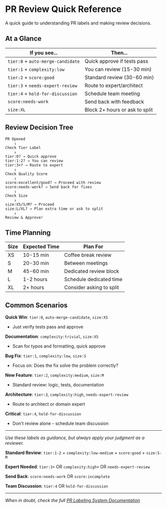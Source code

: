 # PR Review Quick Reference

A quick guide to understanding PR labels and making review decisions.

## At a Glance

| If you see... | Then... |
|---------------|---------|
| `tier:0` + `auto-merge-candidate` | Quick approve if tests pass |
| `tier:1` + `complexity:low` | You can review (15-30 min) |
| `tier:2` + `score:good` | Standard review (30-60 min) |
| `tier:3` + `needs-expert-review` | Route to expert/architect |
| `tier:4` + `hold-for-discussion` | Schedule team meeting |
| `score:needs-work` | Send back with feedback |
| `size:XL` | Block 2+ hours or ask to split |

## Review Decision Tree

```
PR Opened
    ↓
Check Tier Label
    ↓
tier:0? → Quick approve
tier:1-2? → You can review
tier:3+? → Route to expert
    ↓
Check Quality Score
    ↓
score:excellent/good? → Proceed with review
score:needs-work? → Send back for fixes
    ↓
Check Size
    ↓
size:XS/S/M? → Proceed
size:L/XL? → Plan extra time or ask to split
    ↓
Review & Approve!
```

## Time Planning

| Size | Expected Time | Plan For |
|------|---------------|----------|
| XS | 10-15 min | Coffee break review |
| S | 20-30 min | Between meetings |
| M | 45-60 min | Dedicated review block |
| L | 1-2 hours | Schedule dedicated time |
| XL | 2+ hours | Consider asking to split |

## Common Scenarios

**Quick Win**: `tier:0`, `auto-merge-candidate`, `size:XS`
- Just verify tests pass and approve

**Documentation**: `complexity:trivial`, `size:XS`
- Scan for typos and formatting, quick approve

**Bug Fix**: `tier:1`, `complexity:low`, `size:S`
- Focus on: Does the fix solve the problem correctly?

**New Feature**: `tier:2`, `complexity:medium`, `size:M`
- Standard review: logic, tests, documentation

**Architecture**: `tier:3`, `complexity:high`, `needs-expert-review`
- Route to architect or domain expert

**Critical**: `tier:4`, `hold-for-discussion`
- Don't review alone - schedule team discussion

---

*Use these labels as guidance, but always apply your judgment as a reviewer.*

**Standard Review**: `tier:1-2` + `complexity:low-medium` + `score:good` + `size:S-M`

**Expert Needed**: `tier:3+` OR `complexity:high+` OR `needs-expert-review`

**Send Back**: `score:needs-work` OR `score:incomplete`

**Team Discussion**: `tier:4` OR `hold-for-discussion`

---
*When in doubt, check the full [PR Labeling System Documentation](pr-labeling-system.md)*
